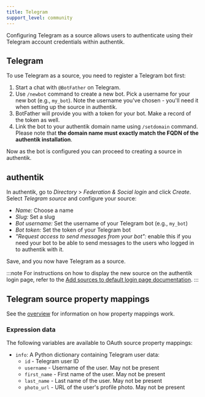 ```yaml
---
title: Telegram
support_level: community
---
```


Configuring Telegram as a source allows users to authenticate using their Telegram account credentials within authentik.

## Telegram

To use Telegram as a source, you need to register a Telegram bot first:

1. Start a chat with `@BotFather` on Telegram.
2. Use `/newbot` command to create a new bot. Pick a username for your new bot (e.g., `my_bot`).
   Note the username you've chosen - you'll need it when setting up the source in authentik.
3. BotFather will provide you with a token for your bot. Make a record of the token as well.
4. Link the bot to your authentik domain name using `/setdomain` command.
   Please note that **the domain name must exactly match the FQDN of the authentik installation**.

Now as the bot is configured you can proceed to creating a source in authentik.

## authentik

In authentik, go to _Directory_ > _Federation & Social login_ and click _Create_.
Select _Telegram source_ and configure your source:

- _Name:_ Choose a name
- _Slug:_ Set a slug
- _Bot username:_ Set the username of your Telegram bot (e.g., `my_bot`)
- _Bot token:_ Set the token of your Telegram bot
- _"Request access to send messages from your bot":_ enable this if you need your bot to be able to
  send messages to the users who logged in to authentik with it.

Save, and you now have Telegram as a source.

:::note
For instructions on how to display the new source on the authentik login page, refer to the [Add sources to default login page documentation](../../index.md#add-sources-to-default-login-page).
:::

## Telegram source property mappings

See the [overview](../../property-mappings/index.md) for information on how property mappings work.

### Expression data

The following variables are available to OAuth source property mappings:

- `info`: A Python dictionary containing Telegram user data:
    - `id` - Telegram user ID
    - `username` - Username of the user. May not be present
    - `first_name` - First name of the user. May not be present
    - `last_name` - Last name of the user. May not be present
    - `photo_url` - URL of the user's profile photo. May not be present

